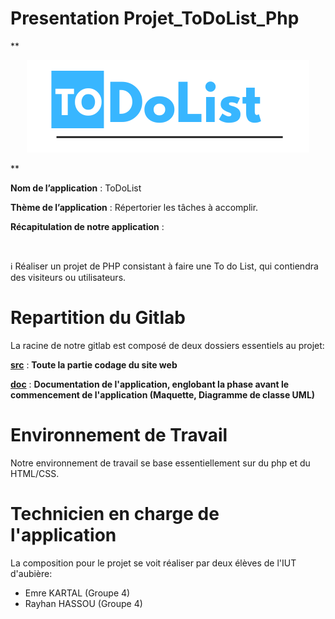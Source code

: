 # Presentation Projet_ToDoList_Php

**<p align="center">
![Image de l'application](Logo.png)
</p>**

**Nom de l’application** : ToDoList
</br>

**Thème de l’application** : Répertorier les tâches à accomplir.
</br>

**Récapitulation de notre application** :

</br>

:information_source: Réaliser un projet de PHP consistant à faire une To do List, qui contiendra des visiteurs ou utilisateurs.

# Repartition du Gitlab

La racine de notre gitlab est composé de deux dossiers essentiels au projet:

[**src**](src) : **Toute la partie codage du site web**

[**doc**](doc) : **Documentation de l'application, englobant la phase avant le commencement de l'application (Maquette, Diagramme de classe UML)**

# Environnement de Travail

Notre environnement de travail se base essentiellement sur du php et du HTML/CSS.

# Technicien en charge de l'application

La composition pour le projet se voit réaliser par deux élèves de l'IUT d'aubière:
- Emre KARTAL (Groupe 4)
- Rayhan HASSOU (Groupe 4)